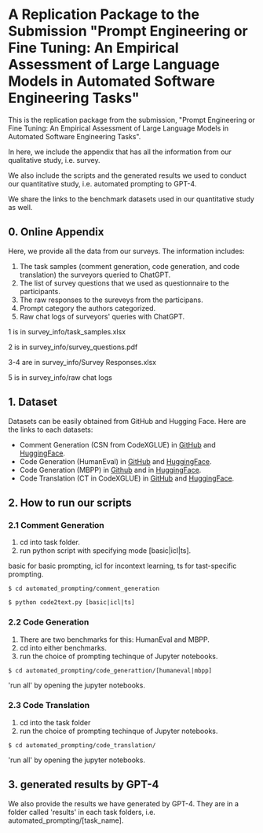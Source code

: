 # A Replication Package to the Submission "Prompt Engineering or Fine Tuning: An Empirical Assessment of Large Language Models in Automated Software Engineering Tasks"

This is the replication package from the submission, "Prompt Engineering or Fine Tuning: An Empirical Assessment of Large Language Models in Automated Software Engineering Tasks".

In here, we include the appendix that has all the information from our qualitative study, i.e. survey.

We also include the scripts and the generated results we used to conduct our quantitative study, i.e. automated prompting to GPT-4.

We share the links to the benchmark datasets used in our quantitative study as well.

## 0. Online Appendix
Here, we provide all the data from our surveys.
The information includes:

1. The task samples (comment generation, code generation, and code translation) the surveyors queried to ChatGPT.
2. The list of survey questions that we used as questionnaire to the participants.
3. The raw responses to the sureveys from the participans.
4. Prompt category the authors categorized.
5. Raw chat logs of surveyors' queries with ChatGPT.


1 is in survey_info/task_samples.xlsx

2 is in survey_info/survey_questions.pdf

3-4 are in survey_info/Survey Responses.xlsx

5 is in survey_info/raw chat logs


## 1. Dataset
Datasets can be easily obtained from GitHub and Hugging Face. Here are the links to each datasets:

- Comment Generation (CSN from CodeXGLUE) in [GitHub](https://github.com/microsoft/CodeXGLUE/tree/main/Code-Text/code-to-text) and [HuggingFace](https://huggingface.co/datasets/code_x_glue_ct_code_to_text).
- Code Generation (HumanEval) in [GitHub](https://github.com/openai/human-eval) and [HuggingFace](https://huggingface.co/datasets/openai_humaneval).
- Code Generation (MBPP) in [Github](https://github.com/google-research/google-research/tree/master/mbpp) and in [HuggingFace](https://huggingface.co/datasets/mbpp).
- Code Translation (CT in CodeXGLUE) in [GitHub](https://github.com/microsoft/CodeXGLUE/tree/main/Code-Code/code-to-code-trans) and [HuggingFace](https://huggingface.co/datasets/code_x_glue_cc_code_to_code_trans).


## 2. How to run our scripts
### 2.1 Comment Generation
1. cd into task folder.
2. run python script with specifying mode [basic|icl|ts]. 

basic for basic prompting, icl for incontext learning, ts for tast-specific prompting.
```
$ cd automated_prompting/comment_generation

$ python code2text.py [basic|icl|ts]
```

### 2.2 Code Generation
1. There are two benchmarks for this: HumanEval and MBPP.
2. cd into either benchmarks.
3. run the choice of prompting techinque of Jupyter notebooks.

```
$ cd automated_prompting/code_generattion/[humaneval|mbpp]
```
'run all' by opening the jupyter notebooks.


### 2.3 Code Translation
1. cd into the task folder
3. run the choice of prompting techinque of Jupyter notebooks.

```
$ cd automated_prompting/code_translation/
```
'run all' by opening the jupyter notebooks.

## 3. generated results by GPT-4
We also provide the results we have generated by GPT-4.
They are in a folder called 'results' in each task folders, i.e. automated_prompting/[task_name].

